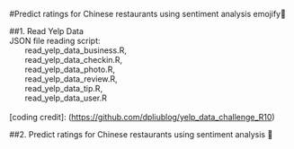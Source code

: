 #Predict ratings for Chinese restaurants using sentiment analysis emojify:fork_and_knife:
<br>

##1. Read Yelp Data
<br>
JSON file reading script: <br />
                          &nbsp;&nbsp;&nbsp;&nbsp;&nbsp;&nbsp;&nbsp;read_yelp_data_business.R, <br />
                          &nbsp;&nbsp;&nbsp;&nbsp;&nbsp;&nbsp;&nbsp;read_yelp_data_checkin.R, <br />
                          &nbsp;&nbsp;&nbsp;&nbsp;&nbsp;&nbsp;&nbsp;read_yelp_data_photo.R,<br />
                          &nbsp;&nbsp;&nbsp;&nbsp;&nbsp;&nbsp;&nbsp;read_yelp_data_review.R,	
                          &nbsp;&nbsp;&nbsp;&nbsp;&nbsp;&nbsp;&nbsp;read_yelp_data_tip.R,<br />
                          &nbsp;&nbsp;&nbsp;&nbsp;&nbsp;&nbsp;&nbsp;read_yelp_data_user.R<br />
<br>
[coding credit]: (https://github.com/dpliublog/yelp_data_challenge_R10)

##2. Predict ratings for Chinese restaurants using sentiment analysis :fork_and_knife: